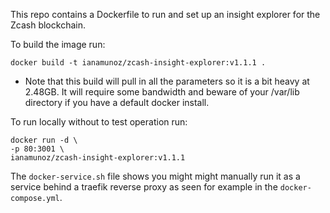 This repo contains a Dockerfile to run and set up an insight explorer for the Zcash blockchain.

To build the image run:

`docker build -t ianamunoz/zcash-insight-explorer:v1.1.1 .`

* Note that this build will pull in all the parameters so it is a bit heavy at 2.48GB. It will require some bandwidth and beware of your /var/lib directory if you have a default docker install.

To run locally without to test operation run:

```
docker run -d \
-p 80:3001 \
ianamunoz/zcash-insight-explorer:v1.1.1
```

The `docker-service.sh` file shows you might might manually run it as a service behind a traefik reverse proxy as seen for example in the `docker-compose.yml`.

